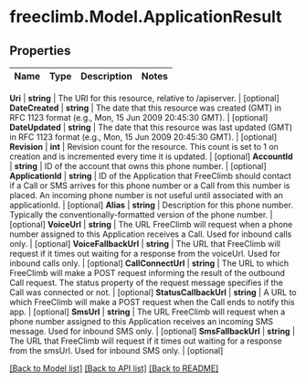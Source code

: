 # freeclimb.Model.ApplicationResult



## Properties

Name | Type | Description | Notes
------------ | ------------- | ------------- | -------------

**Uri** | **string** | The URI for this resource, relative to /apiserver. | [optional] 
**DateCreated** | **string** | The date that this resource was created (GMT) in RFC 1123 format (e.g., Mon, 15 Jun 2009 20:45:30 GMT). | [optional] 
**DateUpdated** | **string** | The date that this resource was last updated (GMT) in RFC 1123 format (e.g., Mon, 15 Jun 2009 20:45:30 GMT). | [optional] 
**Revision** | **int** | Revision count for the resource. This count is set to 1 on creation and is incremented every time it is updated. | [optional] 
**AccountId** | **string** | ID of the account that owns this phone number. | [optional] 
**ApplicationId** | **string** | ID of the Application that FreeClimb should contact if a Call or SMS arrives for this phone number or a Call from this number is placed. An incoming phone number is not useful until associated with an applicationId. | [optional] 
**Alias** | **string** | Description for this phone number. Typically the conventionally-formatted version of the phone number. | [optional] 
**VoiceUrl** | **string** | The URL FreeClimb will request when a phone number assigned to this Application receives a Call. Used for inbound calls only. | [optional] 
**VoiceFallbackUrl** | **string** | The URL that FreeClimb will request if it times out waiting for a response from the voiceUrl. Used for inbound calls only. | [optional] 
**CallConnectUrl** | **string** | The URL to which FreeClimb will make a POST request informing the result of the outbound Call request. The status property of the request message specifies if the Call was connected or not. | [optional] 
**StatusCallbackUrl** | **string** | A URL to which FreeClimb will make a POST request when the Call ends to notify this app. | [optional] 
**SmsUrl** | **string** | The URL FreeClimb will request when a phone number assigned to this Application receives an incoming SMS message. Used for inbound SMS only. | [optional] 
**SmsFallbackUrl** | **string** | The URL that FreeClimb will request if it times out waiting for a response from the smsUrl. Used for inbound SMS only. | [optional] 


 [[Back to Model list]](../README.md#documentation-for-models) [[Back to API list]](../README.md#documentation-for-api-endpoints) [[Back to README]](../README.md)



